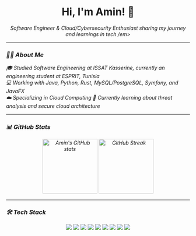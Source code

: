 <h1 align="center">Hi, I'm Amin! 👋</h1>

<p align="center">
  <em>Software Engineer & Cloud/Cybersecurity Enthusiast sharing my journey and learnings in tech  
/em>
</p>

---

### 👨‍🎓 About Me
🎓 Studied Software Engineering at ISSAT Kasserine, currently an engineering student at ESPRIT, Tunisia  
💻 Working with Java, Python, Rust, MySQL/PostgreSQL, Symfony, and JavaFX  
☁️ Specializing in Cloud Computing
💭 Currently learning about threat analysis and secure cloud architecture  


---

### 📊 GitHub Stats
<p align="center">
  <img src="https://github-readme-stats.vercel.app/api?username=aminraissi&count_private=true&show_icons=true&theme=radical&hide_rank=false" alt="Amin's GitHub stats" height="150"/>
  <img src="https://github-readme-streak-stats.herokuapp.com/?user=aminraissi&theme=radical" alt="GitHub Streak" height="150"/>
</p>

---

### 🛠️ Tech Stack
<p align="center">
  <img src="https://img.shields.io/badge/Java-ED8B00?style=for-the-badge&logo=openjdk&logoColor=white"/>
  <img src="https://img.shields.io/badge/Python-3776AB?style=for-the-badge&logo=python&logoColor=white"/>
  <img src="https://img.shields.io/badge/Rust-000000?style=for-the-badge&logo=rust&logoColor=white"/>
  <img src="https://img.shields.io/badge/MySQL-4479A1?style=for-the-badge&logo=mysql&logoColor=white"/>
  <img src="https://img.shields.io/badge/PostgreSQL-316192?style=for-the-badge&logo=postgresql&logoColor=white"/>
  <img src="https://img.shields.io/badge/Symfony-000000?style=for-the-badge&logo=symfony&logoColor=white"/>
  <img src="https://img.shields.io/badge/JavaFX-FF7800?style=for-the-badge&logo=java&logoColor=white"/>
  <img src="https://img.shields.io/badge/Qdrant-FF4D4D?style=for-the-badge&logo=qdrant&logoColor=white"/>
  <img src="https://img.shields.io/badge/Polars-326ce5?style=for-the-badge&logo=python&logoColor=white"/>

</p>
